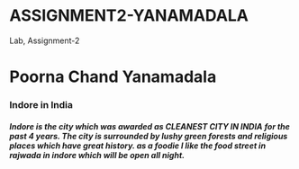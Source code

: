 # ASSIGNMENT2-YANAMADALA
Lab, Assignment-2

# Poorna Chand Yanamadala

### Indore in India
##### Indore is the city which was awarded as **CLEANEST CITY IN INDIA** for the past 4 years. The city is **surrounded by lushy green forests and religious places** which have great history. as a foodie I like the ***food street in rajwada in indore*** which will be open all night.


